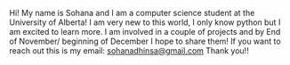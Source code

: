 Hi! My name is Sohana and I am a computer science student at the University of Alberta! 
I am very new to this world, I only know python but I am excited to learn more. 
I am involved in a couple of projects and by End of November/ beginning of December I hope to share them! 
If you want to reach out this is my email: sohanadhinsa@gmail.com
Thank you!! 
